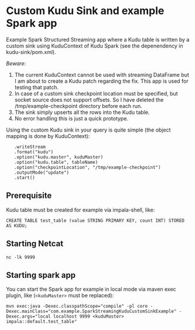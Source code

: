 # Custom Kudu Sink and example Spark app 

Example Spark Structured Streaming app where a Kudu table is written by a custom sink using KuduContext of Kudu Spark (see the depenendency in kudu-sink/pom.xml).

*Beware*: 

1) The current KuduContext cannot be used with streaming DataFrame but I am about to create a Kudu patch regarding the fix.
   This app is used for testing that patch.
2) In case of a custom sink checkpoint location must be specified, but socket source does not support offsets. 
   So I have deleted the /tmp/example-checkpoint directory before each run.
3) The sink simply upserts all the rows into the Kudu table.
4) No error handling this is just a quick prototype.

Using the custom Kudu sink in your query is quite simple (the object mapping is done by KuduContext):

```
   .writeStream
   .format("kudu")
   .option("kudu.master", kuduMaster)
   .option("kudu.table", tableName)
   .option("checkpointLocation", "/tmp/example-checkpoint")
   .outputMode("update")
   .start()
```


## Prerequisite

Kudu table must be created for example via impala-shell, like:

```
CREATE TABLE test_table (value STRING PRIMARY KEY, count INT) STORED AS KUDU;
```

## Starting Netcat

```
nc -lk 9999
```


## Starting spark app

You can start the Spark app for example in local mode via maven exec plugin, like (`<kuduMaster>` must be replaced):

```
mvn exec:java -Dexec.classpathScope="compile" -pl core -Dexec.mainClass="com.example.SparkStreamingKuduCustomSinkExample" -Dexec.args="local localhost 9999 <kuduMaster> impala::default.test_table"
```
